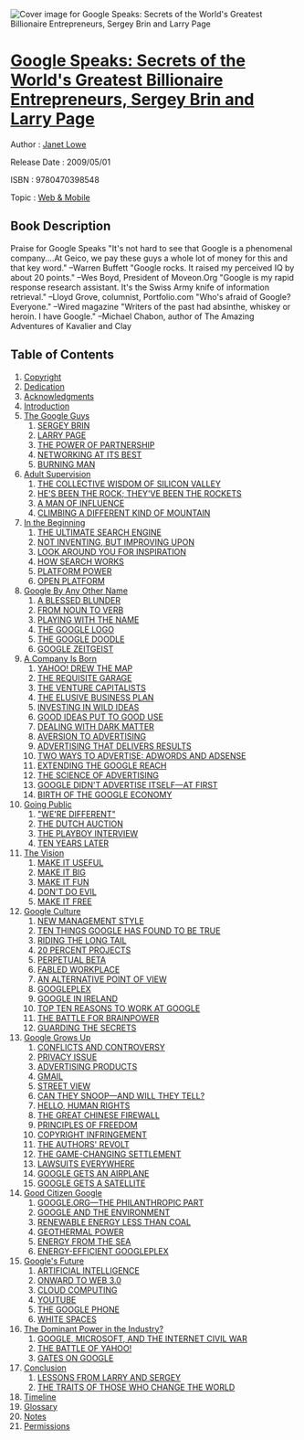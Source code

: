 ![Cover image for Google Speaks: Secrets of the World&#39;s Greatest Billionaire Entrepreneurs, Sergey Brin and Larry Page](https://imgdetail.ebookreading.net/cover/cover/web_mobile/EB9780470398548.jpg)

[Google Speaks: Secrets of the World&#39;s Greatest Billionaire Entrepreneurs, Sergey Brin and Larry Page](https://ebookreading.net/view/book/Google+Speaks%3A+Secrets+of+the+World%26%2339%3Bs+Greatest+Billionaire+Entrepreneurs%2C+Sergey+Brin+and+Larry+Page-EB9780470398548_1.html "Google Speaks: Secrets of the World&#39;s Greatest Billionaire Entrepreneurs, Sergey Brin and Larry Page")
====================================================================================================================

Author : [Janet Lowe](https://ebookreading.net/search/author/Janet+Lowe)

Release Date : 2009/05/01

ISBN : 9780470398548

Topic : [Web & Mobile](https://ebookreading.net/search/category/web-mobile)

Book Description
-----------------

Praise for Google Speaks
"It's not hard to see that Google is a phenomenal company....At Geico, we pay these guys a whole lot of money for this and that key word."
–Warren Buffett
"Google rocks. It raised my perceived IQ by about 20 points."
–Wes Boyd, President of Moveon.Org
"Google is my rapid response research assistant. It's the Swiss Army knife of information retrieval."
–Lloyd Grove, columnist, Portfolio.com
"Who's afraid of Google? Everyone."
–Wired magazine
"Writers of the past had absinthe, whiskey or heroin. I have Google."
–Michael Chabon, author of The Amazing Adventures of Kavalier and Clay
              
Table of Contents
-----------------

1. [Copyright](https://ebookreading.net/view/book/Google+Speaks%3A+Secrets+of+the+World%26%2339%3Bs+Greatest+Billionaire+Entrepreneurs%2C+Sergey+Brin+and+Larry+Page-EB9780470398548_1.html)
1. [Dedication](https://ebookreading.net/view/book/Google+Speaks%3A+Secrets+of+the+World%26%2339%3Bs+Greatest+Billionaire+Entrepreneurs%2C+Sergey+Brin+and+Larry+Page-EB9780470398548_2.html)
1. [Acknowledgments](https://ebookreading.net/view/book/Google+Speaks%3A+Secrets+of+the+World%26%2339%3Bs+Greatest+Billionaire+Entrepreneurs%2C+Sergey+Brin+and+Larry+Page-EB9780470398548_3.html)
1. [Introduction](https://ebookreading.net/view/book/Google+Speaks%3A+Secrets+of+the+World%26%2339%3Bs+Greatest+Billionaire+Entrepreneurs%2C+Sergey+Brin+and+Larry+Page-EB9780470398548_4.html)
1. [The Google Guys](https://ebookreading.net/view/book/Google+Speaks%3A+Secrets+of+the+World%26%2339%3Bs+Greatest+Billionaire+Entrepreneurs%2C+Sergey+Brin+and+Larry+Page-EB9780470398548_5.html)
    1. [SERGEY BRIN](https://ebookreading.net/view/book/Google+Speaks%3A+Secrets+of+the+World%26%2339%3Bs+Greatest+Billionaire+Entrepreneurs%2C+Sergey+Brin+and+Larry+Page-EB9780470398548_7.html)
    1. [LARRY PAGE](https://ebookreading.net/view/book/Google+Speaks%3A+Secrets+of+the+World%26%2339%3Bs+Greatest+Billionaire+Entrepreneurs%2C+Sergey+Brin+and+Larry+Page-EB9780470398548_0.html)
    1. [THE POWER OF PARTNERSHIP](https://ebookreading.net/view/book/Google+Speaks%3A+Secrets+of+the+World%26%2339%3Bs+Greatest+Billionaire+Entrepreneurs%2C+Sergey+Brin+and+Larry+Page-EB9780470398548_8.html)
    1. [NETWORKING AT ITS BEST](https://ebookreading.net/view/book/Google+Speaks%3A+Secrets+of+the+World%26%2339%3Bs+Greatest+Billionaire+Entrepreneurs%2C+Sergey+Brin+and+Larry+Page-EB9780470398548_10.html)
    1. [BURNING MAN](https://ebookreading.net/view/book/Google+Speaks%3A+Secrets+of+the+World%26%2339%3Bs+Greatest+Billionaire+Entrepreneurs%2C+Sergey+Brin+and+Larry+Page-EB9780470398548_0.html)
1. [Adult Supervision](https://ebookreading.net/view/book/Google+Speaks%3A+Secrets+of+the+World%26%2339%3Bs+Greatest+Billionaire+Entrepreneurs%2C+Sergey+Brin+and+Larry+Page-EB9780470398548_11.html)
    1. [THE COLLECTIVE WISDOM OF SILICON VALLEY](https://ebookreading.net/view/book/Google+Speaks%3A+Secrets+of+the+World%26%2339%3Bs+Greatest+Billionaire+Entrepreneurs%2C+Sergey+Brin+and+Larry+Page-EB9780470398548_12.html)
    1. [HE&#39;S BEEN THE ROCK; THEY&#39;VE BEEN THE ROCKETS](https://ebookreading.net/view/book/Google+Speaks%3A+Secrets+of+the+World%26%2339%3Bs+Greatest+Billionaire+Entrepreneurs%2C+Sergey+Brin+and+Larry+Page-EB9780470398548_13.html)
    1. [A MAN OF INFLUENCE](https://ebookreading.net/view/book/Google+Speaks%3A+Secrets+of+the+World%26%2339%3Bs+Greatest+Billionaire+Entrepreneurs%2C+Sergey+Brin+and+Larry+Page-EB9780470398548_14.html)
    1. [CLIMBING A DIFFERENT KIND OF MOUNTAIN](https://ebookreading.net/view/book/Google+Speaks%3A+Secrets+of+the+World%26%2339%3Bs+Greatest+Billionaire+Entrepreneurs%2C+Sergey+Brin+and+Larry+Page-EB9780470398548_15.html)
1. [In the Beginning](https://ebookreading.net/view/book/Google+Speaks%3A+Secrets+of+the+World%26%2339%3Bs+Greatest+Billionaire+Entrepreneurs%2C+Sergey+Brin+and+Larry+Page-EB9780470398548_16.html)
    1. [THE ULTIMATE SEARCH ENGINE](https://ebookreading.net/view/book/Google+Speaks%3A+Secrets+of+the+World%26%2339%3Bs+Greatest+Billionaire+Entrepreneurs%2C+Sergey+Brin+and+Larry+Page-EB9780470398548_17.html)
    1. [NOT INVENTING, BUT IMPROVING UPON](https://ebookreading.net/view/book/Google+Speaks%3A+Secrets+of+the+World%26%2339%3Bs+Greatest+Billionaire+Entrepreneurs%2C+Sergey+Brin+and+Larry+Page-EB9780470398548_18.html)
    1. [LOOK AROUND YOU FOR INSPIRATION](https://ebookreading.net/view/book/Google+Speaks%3A+Secrets+of+the+World%26%2339%3Bs+Greatest+Billionaire+Entrepreneurs%2C+Sergey+Brin+and+Larry+Page-EB9780470398548_19.html)
    1. [HOW SEARCH WORKS](https://ebookreading.net/view/book/Google+Speaks%3A+Secrets+of+the+World%26%2339%3Bs+Greatest+Billionaire+Entrepreneurs%2C+Sergey+Brin+and+Larry+Page-EB9780470398548_21.html)
    1. [PLATFORM POWER](https://ebookreading.net/view/book/Google+Speaks%3A+Secrets+of+the+World%26%2339%3Bs+Greatest+Billionaire+Entrepreneurs%2C+Sergey+Brin+and+Larry+Page-EB9780470398548_22.html)
    1. [OPEN PLATFORM](https://ebookreading.net/view/book/Google+Speaks%3A+Secrets+of+the+World%26%2339%3Bs+Greatest+Billionaire+Entrepreneurs%2C+Sergey+Brin+and+Larry+Page-EB9780470398548_23.html)
1. [Google By Any Other Name](https://ebookreading.net/view/book/Google+Speaks%3A+Secrets+of+the+World%26%2339%3Bs+Greatest+Billionaire+Entrepreneurs%2C+Sergey+Brin+and+Larry+Page-EB9780470398548_24.html)
    1. [A BLESSED BLUNDER](https://ebookreading.net/view/book/Google+Speaks%3A+Secrets+of+the+World%26%2339%3Bs+Greatest+Billionaire+Entrepreneurs%2C+Sergey+Brin+and+Larry+Page-EB9780470398548_25.html)
    1. [FROM NOUN TO VERB](https://ebookreading.net/view/book/Google+Speaks%3A+Secrets+of+the+World%26%2339%3Bs+Greatest+Billionaire+Entrepreneurs%2C+Sergey+Brin+and+Larry+Page-EB9780470398548_26.html)
    1. [PLAYING WITH THE NAME](https://ebookreading.net/view/book/Google+Speaks%3A+Secrets+of+the+World%26%2339%3Bs+Greatest+Billionaire+Entrepreneurs%2C+Sergey+Brin+and+Larry+Page-EB9780470398548_0.html)
    1. [THE GOOGLE LOGO](https://ebookreading.net/view/book/Google+Speaks%3A+Secrets+of+the+World%26%2339%3Bs+Greatest+Billionaire+Entrepreneurs%2C+Sergey+Brin+and+Larry+Page-EB9780470398548_27.html)
    1. [THE GOOGLE DOODLE](https://ebookreading.net/view/book/Google+Speaks%3A+Secrets+of+the+World%26%2339%3Bs+Greatest+Billionaire+Entrepreneurs%2C+Sergey+Brin+and+Larry+Page-EB9780470398548_28.html)
    1. [GOOGLE ZEITGEIST](https://ebookreading.net/view/book/Google+Speaks%3A+Secrets+of+the+World%26%2339%3Bs+Greatest+Billionaire+Entrepreneurs%2C+Sergey+Brin+and+Larry+Page-EB9780470398548_29.html)
1. [A Company Is Born](https://ebookreading.net/view/book/Google+Speaks%3A+Secrets+of+the+World%26%2339%3Bs+Greatest+Billionaire+Entrepreneurs%2C+Sergey+Brin+and+Larry+Page-EB9780470398548_30.html)
    1. [YAHOO! DREW THE MAP](https://ebookreading.net/view/book/Google+Speaks%3A+Secrets+of+the+World%26%2339%3Bs+Greatest+Billionaire+Entrepreneurs%2C+Sergey+Brin+and+Larry+Page-EB9780470398548_31.html)
    1. [THE REQUISITE GARAGE](https://ebookreading.net/view/book/Google+Speaks%3A+Secrets+of+the+World%26%2339%3Bs+Greatest+Billionaire+Entrepreneurs%2C+Sergey+Brin+and+Larry+Page-EB9780470398548_32.html)
    1. [THE VENTURE CAPITALISTS](https://ebookreading.net/view/book/Google+Speaks%3A+Secrets+of+the+World%26%2339%3Bs+Greatest+Billionaire+Entrepreneurs%2C+Sergey+Brin+and+Larry+Page-EB9780470398548_33.html)
    1. [THE ELUSIVE BUSINESS PLAN](https://ebookreading.net/view/book/Google+Speaks%3A+Secrets+of+the+World%26%2339%3Bs+Greatest+Billionaire+Entrepreneurs%2C+Sergey+Brin+and+Larry+Page-EB9780470398548_34.html)
    1. [INVESTING IN WILD IDEAS](https://ebookreading.net/view/book/Google+Speaks%3A+Secrets+of+the+World%26%2339%3Bs+Greatest+Billionaire+Entrepreneurs%2C+Sergey+Brin+and+Larry+Page-EB9780470398548_35.html)
    1. [GOOD IDEAS PUT TO GOOD USE](https://ebookreading.net/view/book/Google+Speaks%3A+Secrets+of+the+World%26%2339%3Bs+Greatest+Billionaire+Entrepreneurs%2C+Sergey+Brin+and+Larry+Page-EB9780470398548_36.html)
    1. [DEALING WITH DARK MATTER](https://ebookreading.net/view/book/Google+Speaks%3A+Secrets+of+the+World%26%2339%3Bs+Greatest+Billionaire+Entrepreneurs%2C+Sergey+Brin+and+Larry+Page-EB9780470398548_37.html)
    1. [AVERSION TO ADVERTISING](https://ebookreading.net/view/book/Google+Speaks%3A+Secrets+of+the+World%26%2339%3Bs+Greatest+Billionaire+Entrepreneurs%2C+Sergey+Brin+and+Larry+Page-EB9780470398548_38.html)
    1. [ADVERTISING THAT DELIVERS RESULTS](https://ebookreading.net/view/book/Google+Speaks%3A+Secrets+of+the+World%26%2339%3Bs+Greatest+Billionaire+Entrepreneurs%2C+Sergey+Brin+and+Larry+Page-EB9780470398548_39.html)
    1. [TWO WAYS TO ADVERTISE: ADWORDS AND ADSENSE](https://ebookreading.net/view/book/Google+Speaks%3A+Secrets+of+the+World%26%2339%3Bs+Greatest+Billionaire+Entrepreneurs%2C+Sergey+Brin+and+Larry+Page-EB9780470398548_40.html)
    1. [EXTENDING THE GOOGLE REACH](https://ebookreading.net/view/book/Google+Speaks%3A+Secrets+of+the+World%26%2339%3Bs+Greatest+Billionaire+Entrepreneurs%2C+Sergey+Brin+and+Larry+Page-EB9780470398548_41.html)
    1. [THE SCIENCE OF ADVERTISING](https://ebookreading.net/view/book/Google+Speaks%3A+Secrets+of+the+World%26%2339%3Bs+Greatest+Billionaire+Entrepreneurs%2C+Sergey+Brin+and+Larry+Page-EB9780470398548_42.html)
    1. [GOOGLE DIDN&#39;T ADVERTISE ITSELF—AT FIRST](https://ebookreading.net/view/book/Google+Speaks%3A+Secrets+of+the+World%26%2339%3Bs+Greatest+Billionaire+Entrepreneurs%2C+Sergey+Brin+and+Larry+Page-EB9780470398548_43.html)
    1. [BIRTH OF THE GOOGLE ECONOMY](https://ebookreading.net/view/book/Google+Speaks%3A+Secrets+of+the+World%26%2339%3Bs+Greatest+Billionaire+Entrepreneurs%2C+Sergey+Brin+and+Larry+Page-EB9780470398548_44.html)
1. [Going Public](https://ebookreading.net/view/book/Google+Speaks%3A+Secrets+of+the+World%26%2339%3Bs+Greatest+Billionaire+Entrepreneurs%2C+Sergey+Brin+and+Larry+Page-EB9780470398548_45.html)
    1. [&quot;WE&#39;RE DIFFERENT&quot;](https://ebookreading.net/view/book/Google+Speaks%3A+Secrets+of+the+World%26%2339%3Bs+Greatest+Billionaire+Entrepreneurs%2C+Sergey+Brin+and+Larry+Page-EB9780470398548_46.html)
    1. [THE DUTCH AUCTION](https://ebookreading.net/view/book/Google+Speaks%3A+Secrets+of+the+World%26%2339%3Bs+Greatest+Billionaire+Entrepreneurs%2C+Sergey+Brin+and+Larry+Page-EB9780470398548_47.html)
    1. [THE PLAYBOY INTERVIEW](https://ebookreading.net/view/book/Google+Speaks%3A+Secrets+of+the+World%26%2339%3Bs+Greatest+Billionaire+Entrepreneurs%2C+Sergey+Brin+and+Larry+Page-EB9780470398548_48.html)
    1. [TEN YEARS LATER](https://ebookreading.net/view/book/Google+Speaks%3A+Secrets+of+the+World%26%2339%3Bs+Greatest+Billionaire+Entrepreneurs%2C+Sergey+Brin+and+Larry+Page-EB9780470398548_49.html)
1. [The Vision](https://ebookreading.net/view/book/Google+Speaks%3A+Secrets+of+the+World%26%2339%3Bs+Greatest+Billionaire+Entrepreneurs%2C+Sergey+Brin+and+Larry+Page-EB9780470398548_50.html)
    1. [MAKE IT USEFUL](https://ebookreading.net/view/book/Google+Speaks%3A+Secrets+of+the+World%26%2339%3Bs+Greatest+Billionaire+Entrepreneurs%2C+Sergey+Brin+and+Larry+Page-EB9780470398548_51.html)
    1. [MAKE IT BIG](https://ebookreading.net/view/book/Google+Speaks%3A+Secrets+of+the+World%26%2339%3Bs+Greatest+Billionaire+Entrepreneurs%2C+Sergey+Brin+and+Larry+Page-EB9780470398548_52.html)
    1. [MAKE IT FUN](https://ebookreading.net/view/book/Google+Speaks%3A+Secrets+of+the+World%26%2339%3Bs+Greatest+Billionaire+Entrepreneurs%2C+Sergey+Brin+and+Larry+Page-EB9780470398548_53.html)
    1. [DON&#39;T DO EVIL](https://ebookreading.net/view/book/Google+Speaks%3A+Secrets+of+the+World%26%2339%3Bs+Greatest+Billionaire+Entrepreneurs%2C+Sergey+Brin+and+Larry+Page-EB9780470398548_54.html)
    1. [MAKE IT FREE](https://ebookreading.net/view/book/Google+Speaks%3A+Secrets+of+the+World%26%2339%3Bs+Greatest+Billionaire+Entrepreneurs%2C+Sergey+Brin+and+Larry+Page-EB9780470398548_55.html)
1. [Google Culture](https://ebookreading.net/view/book/Google+Speaks%3A+Secrets+of+the+World%26%2339%3Bs+Greatest+Billionaire+Entrepreneurs%2C+Sergey+Brin+and+Larry+Page-EB9780470398548_56.html)
    1. [NEW MANAGEMENT STYLE](https://ebookreading.net/view/book/Google+Speaks%3A+Secrets+of+the+World%26%2339%3Bs+Greatest+Billionaire+Entrepreneurs%2C+Sergey+Brin+and+Larry+Page-EB9780470398548_57.html)
    1. [TEN THINGS GOOGLE HAS FOUND TO BE TRUE](https://ebookreading.net/view/book/Google+Speaks%3A+Secrets+of+the+World%26%2339%3Bs+Greatest+Billionaire+Entrepreneurs%2C+Sergey+Brin+and+Larry+Page-EB9780470398548_58.html)
    1. [RIDING THE LONG TAIL](https://ebookreading.net/view/book/Google+Speaks%3A+Secrets+of+the+World%26%2339%3Bs+Greatest+Billionaire+Entrepreneurs%2C+Sergey+Brin+and+Larry+Page-EB9780470398548_59.html)
    1. [20 PERCENT PROJECTS](https://ebookreading.net/view/book/Google+Speaks%3A+Secrets+of+the+World%26%2339%3Bs+Greatest+Billionaire+Entrepreneurs%2C+Sergey+Brin+and+Larry+Page-EB9780470398548_60.html)
    1. [PERPETUAL BETA](https://ebookreading.net/view/book/Google+Speaks%3A+Secrets+of+the+World%26%2339%3Bs+Greatest+Billionaire+Entrepreneurs%2C+Sergey+Brin+and+Larry+Page-EB9780470398548_61.html)
    1. [FABLED WORKPLACE](https://ebookreading.net/view/book/Google+Speaks%3A+Secrets+of+the+World%26%2339%3Bs+Greatest+Billionaire+Entrepreneurs%2C+Sergey+Brin+and+Larry+Page-EB9780470398548_62.html)
    1. [AN ALTERNATIVE POINT OF VIEW](https://ebookreading.net/view/book/Google+Speaks%3A+Secrets+of+the+World%26%2339%3Bs+Greatest+Billionaire+Entrepreneurs%2C+Sergey+Brin+and+Larry+Page-EB9780470398548_63.html)
    1. [GOOGLEPLEX](https://ebookreading.net/view/book/Google+Speaks%3A+Secrets+of+the+World%26%2339%3Bs+Greatest+Billionaire+Entrepreneurs%2C+Sergey+Brin+and+Larry+Page-EB9780470398548_64.html)
    1. [GOOGLE IN IRELAND](https://ebookreading.net/view/book/Google+Speaks%3A+Secrets+of+the+World%26%2339%3Bs+Greatest+Billionaire+Entrepreneurs%2C+Sergey+Brin+and+Larry+Page-EB9780470398548_65.html)
    1. [TOP TEN REASONS TO WORK AT GOOGLE](https://ebookreading.net/view/book/Google+Speaks%3A+Secrets+of+the+World%26%2339%3Bs+Greatest+Billionaire+Entrepreneurs%2C+Sergey+Brin+and+Larry+Page-EB9780470398548_66.html)
    1. [THE BATTLE FOR BRAINPOWER](https://ebookreading.net/view/book/Google+Speaks%3A+Secrets+of+the+World%26%2339%3Bs+Greatest+Billionaire+Entrepreneurs%2C+Sergey+Brin+and+Larry+Page-EB9780470398548_67.html)
    1. [GUARDING THE SECRETS](https://ebookreading.net/view/book/Google+Speaks%3A+Secrets+of+the+World%26%2339%3Bs+Greatest+Billionaire+Entrepreneurs%2C+Sergey+Brin+and+Larry+Page-EB9780470398548_68.html)
1. [Google Grows Up](https://ebookreading.net/view/book/Google+Speaks%3A+Secrets+of+the+World%26%2339%3Bs+Greatest+Billionaire+Entrepreneurs%2C+Sergey+Brin+and+Larry+Page-EB9780470398548_69.html)
    1. [CONFLICTS AND CONTROVERSY](https://ebookreading.net/view/book/Google+Speaks%3A+Secrets+of+the+World%26%2339%3Bs+Greatest+Billionaire+Entrepreneurs%2C+Sergey+Brin+and+Larry+Page-EB9780470398548_70.html)
    1. [PRIVACY ISSUE](https://ebookreading.net/view/book/Google+Speaks%3A+Secrets+of+the+World%26%2339%3Bs+Greatest+Billionaire+Entrepreneurs%2C+Sergey+Brin+and+Larry+Page-EB9780470398548_71.html)
    1. [ADVERTISING PRODUCTS](https://ebookreading.net/view/book/Google+Speaks%3A+Secrets+of+the+World%26%2339%3Bs+Greatest+Billionaire+Entrepreneurs%2C+Sergey+Brin+and+Larry+Page-EB9780470398548_72.html)
    1. [GMAIL](https://ebookreading.net/view/book/Google+Speaks%3A+Secrets+of+the+World%26%2339%3Bs+Greatest+Billionaire+Entrepreneurs%2C+Sergey+Brin+and+Larry+Page-EB9780470398548_73.html)
    1. [STREET VIEW](https://ebookreading.net/view/book/Google+Speaks%3A+Secrets+of+the+World%26%2339%3Bs+Greatest+Billionaire+Entrepreneurs%2C+Sergey+Brin+and+Larry+Page-EB9780470398548_74.html)
    1. [CAN THEY SNOOP—AND WILL THEY TELL?](https://ebookreading.net/view/book/Google+Speaks%3A+Secrets+of+the+World%26%2339%3Bs+Greatest+Billionaire+Entrepreneurs%2C+Sergey+Brin+and+Larry+Page-EB9780470398548_75.html)
    1. [HELLO, HUMAN RIGHTS](https://ebookreading.net/view/book/Google+Speaks%3A+Secrets+of+the+World%26%2339%3Bs+Greatest+Billionaire+Entrepreneurs%2C+Sergey+Brin+and+Larry+Page-EB9780470398548_76.html)
    1. [THE GREAT CHINESE FIREWALL](https://ebookreading.net/view/book/Google+Speaks%3A+Secrets+of+the+World%26%2339%3Bs+Greatest+Billionaire+Entrepreneurs%2C+Sergey+Brin+and+Larry+Page-EB9780470398548_77.html)
    1. [PRINCIPLES OF FREEDOM](https://ebookreading.net/view/book/Google+Speaks%3A+Secrets+of+the+World%26%2339%3Bs+Greatest+Billionaire+Entrepreneurs%2C+Sergey+Brin+and+Larry+Page-EB9780470398548_78.html)
    1. [COPYRIGHT INFRINGEMENT](https://ebookreading.net/view/book/Google+Speaks%3A+Secrets+of+the+World%26%2339%3Bs+Greatest+Billionaire+Entrepreneurs%2C+Sergey+Brin+and+Larry+Page-EB9780470398548_79.html)
    1. [THE AUTHORS&#39; REVOLT](https://ebookreading.net/view/book/Google+Speaks%3A+Secrets+of+the+World%26%2339%3Bs+Greatest+Billionaire+Entrepreneurs%2C+Sergey+Brin+and+Larry+Page-EB9780470398548_80.html)
    1. [THE GAME-CHANGING SETTLEMENT](https://ebookreading.net/view/book/Google+Speaks%3A+Secrets+of+the+World%26%2339%3Bs+Greatest+Billionaire+Entrepreneurs%2C+Sergey+Brin+and+Larry+Page-EB9780470398548_81.html)
    1. [LAWSUITS EVERYWHERE](https://ebookreading.net/view/book/Google+Speaks%3A+Secrets+of+the+World%26%2339%3Bs+Greatest+Billionaire+Entrepreneurs%2C+Sergey+Brin+and+Larry+Page-EB9780470398548_82.html)
    1. [GOOGLE GETS AN AIRPLANE](https://ebookreading.net/view/book/Google+Speaks%3A+Secrets+of+the+World%26%2339%3Bs+Greatest+Billionaire+Entrepreneurs%2C+Sergey+Brin+and+Larry+Page-EB9780470398548_83.html)
    1. [GOOGLE GETS A SATELLITE](https://ebookreading.net/view/book/Google+Speaks%3A+Secrets+of+the+World%26%2339%3Bs+Greatest+Billionaire+Entrepreneurs%2C+Sergey+Brin+and+Larry+Page-EB9780470398548_84.html)
1. [Good Citizen Google](https://ebookreading.net/view/book/Google+Speaks%3A+Secrets+of+the+World%26%2339%3Bs+Greatest+Billionaire+Entrepreneurs%2C+Sergey+Brin+and+Larry+Page-EB9780470398548_85.html)
    1. [GOOGLE.ORG—THE PHILANTHROPIC PART](https://ebookreading.net/view/book/Google+Speaks%3A+Secrets+of+the+World%26%2339%3Bs+Greatest+Billionaire+Entrepreneurs%2C+Sergey+Brin+and+Larry+Page-EB9780470398548_86.html)
    1. [GOOGLE AND THE ENVIRONMENT](https://ebookreading.net/view/book/Google+Speaks%3A+Secrets+of+the+World%26%2339%3Bs+Greatest+Billionaire+Entrepreneurs%2C+Sergey+Brin+and+Larry+Page-EB9780470398548_87.html)
    1. [RENEWABLE ENERGY LESS THAN COAL](https://ebookreading.net/view/book/Google+Speaks%3A+Secrets+of+the+World%26%2339%3Bs+Greatest+Billionaire+Entrepreneurs%2C+Sergey+Brin+and+Larry+Page-EB9780470398548_88.html)
    1. [GEOTHERMAL POWER](https://ebookreading.net/view/book/Google+Speaks%3A+Secrets+of+the+World%26%2339%3Bs+Greatest+Billionaire+Entrepreneurs%2C+Sergey+Brin+and+Larry+Page-EB9780470398548_89.html)
    1. [ENERGY FROM THE SEA](https://ebookreading.net/view/book/Google+Speaks%3A+Secrets+of+the+World%26%2339%3Bs+Greatest+Billionaire+Entrepreneurs%2C+Sergey+Brin+and+Larry+Page-EB9780470398548_90.html)
    1. [ENERGY-EFFICIENT GOOGLEPLEX](https://ebookreading.net/view/book/Google+Speaks%3A+Secrets+of+the+World%26%2339%3Bs+Greatest+Billionaire+Entrepreneurs%2C+Sergey+Brin+and+Larry+Page-EB9780470398548_91.html)
1. [Google&#39;s Future](https://ebookreading.net/view/book/Google+Speaks%3A+Secrets+of+the+World%26%2339%3Bs+Greatest+Billionaire+Entrepreneurs%2C+Sergey+Brin+and+Larry+Page-EB9780470398548_92.html)
    1. [ARTIFICIAL INTELLIGENCE](https://ebookreading.net/view/book/Google+Speaks%3A+Secrets+of+the+World%26%2339%3Bs+Greatest+Billionaire+Entrepreneurs%2C+Sergey+Brin+and+Larry+Page-EB9780470398548_93.html)
    1. [ONWARD TO WEB 3.0](https://ebookreading.net/view/book/Google+Speaks%3A+Secrets+of+the+World%26%2339%3Bs+Greatest+Billionaire+Entrepreneurs%2C+Sergey+Brin+and+Larry+Page-EB9780470398548_94.html)
    1. [CLOUD COMPUTING](https://ebookreading.net/view/book/Google+Speaks%3A+Secrets+of+the+World%26%2339%3Bs+Greatest+Billionaire+Entrepreneurs%2C+Sergey+Brin+and+Larry+Page-EB9780470398548_95.html)
    1. [YOUTUBE](https://ebookreading.net/view/book/Google+Speaks%3A+Secrets+of+the+World%26%2339%3Bs+Greatest+Billionaire+Entrepreneurs%2C+Sergey+Brin+and+Larry+Page-EB9780470398548_96.html)
    1. [THE GOOGLE PHONE](https://ebookreading.net/view/book/Google+Speaks%3A+Secrets+of+the+World%26%2339%3Bs+Greatest+Billionaire+Entrepreneurs%2C+Sergey+Brin+and+Larry+Page-EB9780470398548_97.html)
    1. [WHITE SPACES](https://ebookreading.net/view/book/Google+Speaks%3A+Secrets+of+the+World%26%2339%3Bs+Greatest+Billionaire+Entrepreneurs%2C+Sergey+Brin+and+Larry+Page-EB9780470398548_98.html)
1. [The Dominant Power in the Industry?](https://ebookreading.net/view/book/Google+Speaks%3A+Secrets+of+the+World%26%2339%3Bs+Greatest+Billionaire+Entrepreneurs%2C+Sergey+Brin+and+Larry+Page-EB9780470398548_99.html)
    1. [GOOGLE, MICROSOFT, AND THE INTERNET CIVIL WAR](https://ebookreading.net/view/book/Google+Speaks%3A+Secrets+of+the+World%26%2339%3Bs+Greatest+Billionaire+Entrepreneurs%2C+Sergey+Brin+and+Larry+Page-EB9780470398548_101.html)
    1. [THE BATTLE OF YAHOO!](https://ebookreading.net/view/book/Google+Speaks%3A+Secrets+of+the+World%26%2339%3Bs+Greatest+Billionaire+Entrepreneurs%2C+Sergey+Brin+and+Larry+Page-EB9780470398548_0.html)
    1. [GATES ON GOOGLE](https://ebookreading.net/view/book/Google+Speaks%3A+Secrets+of+the+World%26%2339%3Bs+Greatest+Billionaire+Entrepreneurs%2C+Sergey+Brin+and+Larry+Page-EB9780470398548_102.html)
1. [Conclusion](https://ebookreading.net/view/book/Google+Speaks%3A+Secrets+of+the+World%26%2339%3Bs+Greatest+Billionaire+Entrepreneurs%2C+Sergey+Brin+and+Larry+Page-EB9780470398548_103.html)
    1. [LESSONS FROM LARRY AND SERGEY](https://ebookreading.net/view/book/Google+Speaks%3A+Secrets+of+the+World%26%2339%3Bs+Greatest+Billionaire+Entrepreneurs%2C+Sergey+Brin+and+Larry+Page-EB9780470398548_104.html)
    1. [THE TRAITS OF THOSE WHO CHANGE THE WORLD](https://ebookreading.net/view/book/Google+Speaks%3A+Secrets+of+the+World%26%2339%3Bs+Greatest+Billionaire+Entrepreneurs%2C+Sergey+Brin+and+Larry+Page-EB9780470398548_105.html)
1. [Timeline](https://ebookreading.net/view/book/Google+Speaks%3A+Secrets+of+the+World%26%2339%3Bs+Greatest+Billionaire+Entrepreneurs%2C+Sergey+Brin+and+Larry+Page-EB9780470398548_106.html)
1. [Glossary](https://ebookreading.net/view/book/Google+Speaks%3A+Secrets+of+the+World%26%2339%3Bs+Greatest+Billionaire+Entrepreneurs%2C+Sergey+Brin+and+Larry+Page-EB9780470398548_107.html)
1. [Notes](https://ebookreading.net/view/book/Google+Speaks%3A+Secrets+of+the+World%26%2339%3Bs+Greatest+Billionaire+Entrepreneurs%2C+Sergey+Brin+and+Larry+Page-EB9780470398548_108.html)
1. [Permissions](https://ebookreading.net/view/book/Google+Speaks%3A+Secrets+of+the+World%26%2339%3Bs+Greatest+Billionaire+Entrepreneurs%2C+Sergey+Brin+and+Larry+Page-EB9780470398548_109.html)
